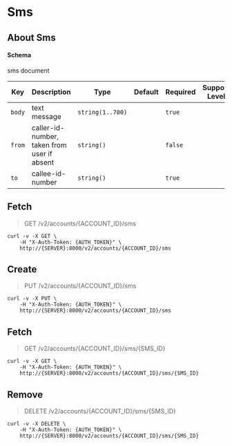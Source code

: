 # Sms

## About Sms

#### Schema

sms document



Key | Description | Type | Default | Required | Support Level
--- | ----------- | ---- | ------- | -------- | -------------
`body` | text message | `string(1..700)` |   | `true` |  
`from` | caller-id-number, taken from user if absent | `string()` |   | `false` |  
`to` | callee-id-number | `string()` |   | `true` |  



## Fetch

> GET /v2/accounts/{ACCOUNT_ID}/sms

```shell
curl -v -X GET \
    -H "X-Auth-Token: {AUTH_TOKEN}" \
    http://{SERVER}:8000/v2/accounts/{ACCOUNT_ID}/sms
```

## Create

> PUT /v2/accounts/{ACCOUNT_ID}/sms

```shell
curl -v -X PUT \
    -H "X-Auth-Token: {AUTH_TOKEN}" \
    http://{SERVER}:8000/v2/accounts/{ACCOUNT_ID}/sms
```

## Fetch

> GET /v2/accounts/{ACCOUNT_ID}/sms/{SMS_ID}

```shell
curl -v -X GET \
    -H "X-Auth-Token: {AUTH_TOKEN}" \
    http://{SERVER}:8000/v2/accounts/{ACCOUNT_ID}/sms/{SMS_ID}
```

## Remove

> DELETE /v2/accounts/{ACCOUNT_ID}/sms/{SMS_ID}

```shell
curl -v -X DELETE \
    -H "X-Auth-Token: {AUTH_TOKEN}" \
    http://{SERVER}:8000/v2/accounts/{ACCOUNT_ID}/sms/{SMS_ID}
```

